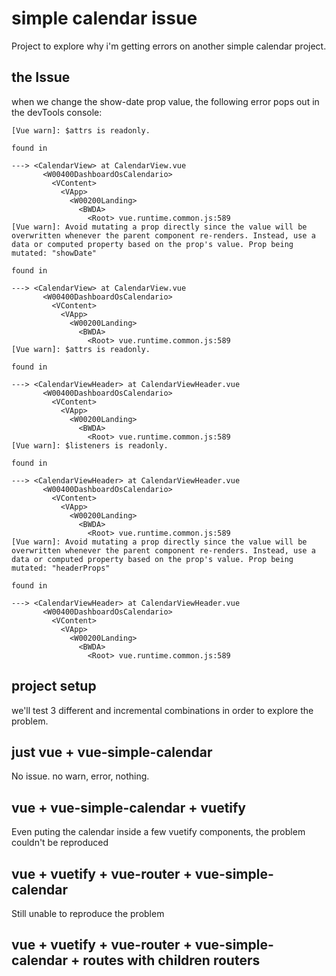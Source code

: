 # simple calendar issue

Project to explore why i'm getting errors on another simple calendar project.

## the Issue

when we change the show-date prop value, the following error pops out in the devTools console:

```
[Vue warn]: $attrs is readonly.

found in

---> <CalendarView> at CalendarView.vue
       <W00400DashboardOsCalendario>
         <VContent>
           <VApp>
             <W00200Landing>
               <BWDA>
                 <Root> vue.runtime.common.js:589
[Vue warn]: Avoid mutating a prop directly since the value will be overwritten whenever the parent component re-renders. Instead, use a data or computed property based on the prop's value. Prop being mutated: "showDate"

found in

---> <CalendarView> at CalendarView.vue
       <W00400DashboardOsCalendario>
         <VContent>
           <VApp>
             <W00200Landing>
               <BWDA>
                 <Root> vue.runtime.common.js:589
[Vue warn]: $attrs is readonly.

found in

---> <CalendarViewHeader> at CalendarViewHeader.vue
       <W00400DashboardOsCalendario>
         <VContent>
           <VApp>
             <W00200Landing>
               <BWDA>
                 <Root> vue.runtime.common.js:589
[Vue warn]: $listeners is readonly.

found in

---> <CalendarViewHeader> at CalendarViewHeader.vue
       <W00400DashboardOsCalendario>
         <VContent>
           <VApp>
             <W00200Landing>
               <BWDA>
                 <Root> vue.runtime.common.js:589
[Vue warn]: Avoid mutating a prop directly since the value will be overwritten whenever the parent component re-renders. Instead, use a data or computed property based on the prop's value. Prop being mutated: "headerProps"

found in

---> <CalendarViewHeader> at CalendarViewHeader.vue
       <W00400DashboardOsCalendario>
         <VContent>
           <VApp>
             <W00200Landing>
               <BWDA>
                 <Root> vue.runtime.common.js:589
```

## project setup

we'll test 3 different and incremental combinations in order to explore the problem.

## just vue + vue-simple-calendar

No issue. no warn, error, nothing.

## vue + vue-simple-calendar + vuetify

Even puting the calendar inside a few vuetify components, the problem couldn't be reproduced

## vue + vuetify + vue-router + vue-simple-calendar

Still unable to reproduce the problem

## vue + vuetify + vue-router + vue-simple-calendar + routes with children routers
